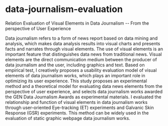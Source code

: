 # data-journalism-evaluation
Relation Evaluation of Visual Elements in Data Journalism -- From the perspective of User Experience

Data journalism refers to a form of news report based on data mining and analysis, which makes data analysis results into visual charts and presents facts and narrates through visual elements. 
The use of visual elements is an important feature that distinguishes data news from traditional news. Visual elements are the direct communication medium between the producer of data journalism and the user, including graphics and text. 
Based on empirical test, I creatively proposes a usability evaluation model of visual elements of data journalism works, which plays an important role in optimizing its user experience.
This study proposes an experimental method and a theoretical model for evaluating data news elements from the perspective of user experience, and selects data journalism works awarded the GEN Data Journalism Awards as experimental materials. 
I evaluated the relationship and function of visual elements in data journalism works through user-oriented Eye-tracking (ET) experiments and Galvanic Skin Response (GSR) experiments. 
This method can be widely used in the evaluation of static graphic webpage data journalism works.
